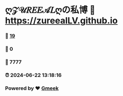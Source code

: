 # ღ𝒵𝒰𝑅𝐸𝐸𝒜𝐿ღの私博 :link: https://zureealLV.github.io 
### :page_facing_up: [19](https://zureealLV.github.io/tag.html) 
### :speech_balloon: 0 
### :hibiscus: 7777 
### :alarm_clock: 2024-06-22 13:18:16 
### Powered by :heart: [Gmeek](https://github.com/Meekdai/Gmeek)
